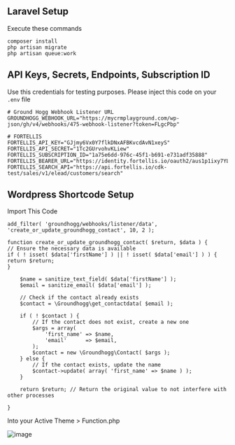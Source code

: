 ## Laravel Setup

Execute these commands

```
composer install
php artisan migrate
php artisan queue:work
```


## API Keys, Secrets, Endpoints, Subscription ID

Use this credentials for testing purposes. Please inject this code on your `.env` file

```
# Ground Hogg Webhook Listener URL
GROUNDHOGG_WEBHOOK_URL="https://mycrmplayground.com/wp-json/gh/v4/webhooks/475-webhook-listener?token=FLgcPbp"

# FORTELLIS
FORTELLIS_API_KEY="GJjmy6Vx0Y7flkDNxAFBKvcdAvN1xeyS"
FORTELLIS_API_SECRET="1Tc2GUrvohvKLiew"
FORTELLIS_SUBSCRIPTION_ID="1a75e6dd-976c-45f1-b691-e731adf35888"
FORTELLIS_BEARER_URL="https://identity.fortellis.io/oauth2/aus1p1ixy7YL8cMq02p7/v1/token"
FORTELLIS_SEARCH_API="https://api.fortellis.io/cdk-test/sales/v1/elead/customers/search"

```



## Wordpress Shortcode Setup

Import This Code


```
add_filter( 'groundhogg/webhooks/listener/data', 'create_or_update_groundhogg_contact', 10, 2 );

function create_or_update_groundhogg_contact( $return, $data ) {
// Ensure the necessary data is available
if ( ! isset( $data['firstName'] ) || ! isset( $data['email'] ) ) {
return $return;
}

    $name = sanitize_text_field( $data['firstName'] );
    $email = sanitize_email( $data['email'] );

    // Check if the contact already exists
    $contact = \Groundhogg\get_contactdata( $email );

    if ( ! $contact ) {
        // If the contact does not exist, create a new one
        $args = array(
            'first_name' => $name,
            'email'      => $email,
        );
        $contact = new \Groundhogg\Contact( $args );
    } else {
        // If the contact exists, update the name
        $contact->update( array( 'first_name' => $name ) );
    }

    return $return; // Return the original value to not interfere with other processes

}
```

Into your Active Theme > Function.php

![image](https://github.com/guevarawebgraphics/fortellis-groundhogg-api-integration/assets/42199746/597c19c0-1623-4f05-a583-0b1f59f2f9c8)
